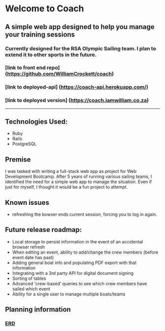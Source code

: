# Welcome to Coach
## A simple web app designed to help you manage your training sessions
### Currently designed for the RSA Olympic Sailing team. I plan to extend it to other sports in the future.

### [link to front end repo] (https://github.com/WilliamCrockett/coach)
### [link to deployed-api] (https://coach-api.herokuapp.com/)
### [link to deployed version] (https://coach.iamwilliam.co.za)

___

## Technologies Used:

* Ruby
* Rails
* PostgreSQL

## Premise

I was tasked with writing a full-stack web app as project for Web Development Bootcamp.
After 5 years of running various sailing teams, I identified the need for a simple web app to
manage the situation. Even if just for myself, I thought it would be a fun project to attempt.

## Known issues

* refreshing the bowser ends current session, forcing you to log in again.


## Future release roadmap:

* Local storage to persist information in the event of an accidental browser
refresh
* When editing an event, ability to add/change the crew members (before event date has past)
* Adding general boat info and populating PDF export with that information
* Integrating with a 3rd party API for digital document signing
* Sorting of tables
* Advanced 'crew-based' queries to see which crew members have sailed which event
* Ability for a single user to manage multiple boats/teams

## Planning information

### [ERD](https://imgur.com/0x3Ox2m)
